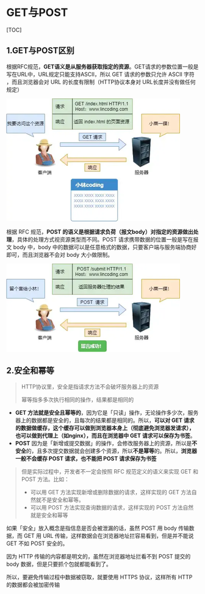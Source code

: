 # GET与POST

[TOC]

## 1.GET与POST区别

根据RFC规范，**GET语义是从服务器获取指定的资源**。GET请求的参数位置一般是写在URL中，URL规定只能支持ASCII，所以 GET 请求的参数只允许 ASCII 字符 ，而且浏览器会对 URL 的长度有限制（HTTP协议本身对 URL长度并没有做任何规定）

![](.img/2.GET与POST.assets/12-Get请求.webp)

根据 RFC 规范，**POST 的语义是根据请求负荷（报文body）对指定的资源做出处理**，具体的处理方式视资源类型而不同。POST 请求携带数据的位置一般是写在报文 body 中，body 中的数据可以是任意格式的数据，只要客户端与服务端协商好即可，而且浏览器不会对 body 大小做限制。

![](.img/2.GET与POST.assets/13-Post请求.webp)

## 2.安全和幂等

> HTTP协议里，安全是指请求方法不会破坏服务器上的资源
>
> 幂等指多多次执行相同的操作，结果都是相同的

- **GET 方法就是安全且幂等的**，因为它是「只读」操作，无论操作多少次，服务器上的数据都是安全的，且每次的结果都是相同的。所以，**可以对 GET 请求的数据做缓存，这个缓存可以做到浏览器本身上（彻底避免浏览器发请求），也可以做到代理上（如nginx），而且在浏览器中 GET 请求可以保存为书签**。
- **POST** 因为是「新增或提交数据」的操作，会修改服务器上的资源，所以是**不安全**的，且多次提交数据就会创建多个资源，所以**不是幂等**的。所以，**浏览器一般不会缓存 POST 请求，也不能把 POST 请求保存为书签**

> 但是实际过程中，开发者不一定会按照 RFC 规范定义的语义来实现 GET 和 POST 方法。比如：
>
> - 可以用 GET 方法实现新增或删除数据的请求，这样实现的 GET 方法自然就不是安全和幂等。
> - 可以用 POST 方法实现查询数据的请求，这样实现的 POST 方法自然就是安全和幂等

如果「安全」放入概念是指信息是否会被泄漏的话，虽然 POST 用 body 传输数据，而 GET 用 URL 传输，这样数据会在浏览器地址拦容易看到，但是并不能说 GET 不如 POST 安全的。

因为 HTTP 传输的内容都是明文的，虽然在浏览器地址拦看不到 POST 提交的 body 数据，但是只要抓个包就都能看到了。

所以，要避免传输过程中数据被窃取，就要使用 HTTPS 协议，这样所有 HTTP 的数据都会被加密传输